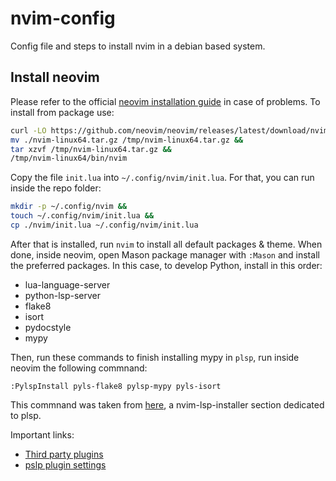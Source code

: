 # nvim-config
Config file and steps to install nvim in a debian based system.

## Install neovim

Please refer to the official [neovim installation guide](https://github.com/neovim/neovim/wiki/Installing-Neovim) in case of problems. To install from package use:
```bash
curl -LO https://github.com/neovim/neovim/releases/latest/download/nvim-linux64.tar.gz &&
mv ./nvim-linux64.tar.gz /tmp/nvim-linux64.tar.gz && 
tar xzvf /tmp/nvim-linux64.tar.gz &&
/tmp/nvim-linux64/bin/nvim
````
Copy the file `init.lua` into `~/.config/nvim/init.lua`. For that, you can run inside the repo folder:
```bash
mkdir -p ~/.config/nvim &&
touch ~/.config/nvim/init.lua &&
cp ./nvim/init.lua ~/.config/nvim/init.lua
```

After that is installed, run `nvim` to install all default packages & theme.
When done, inside neovim, open Mason package manager with `:Mason` and install the preferred packages. In this case, to develop Python, install in this order:
- lua-language-server
- python-lsp-server
- flake8
- isort
- pydocstyle
- mypy

Then, run these commands to finish installing mypy in `plsp`, run inside neovim the following commnand:
```
:PylspInstall pyls-flake8 pylsp-mypy pyls-isort
```

This commnand was taken from [here](https://github.com/williamboman/nvim-lsp-installer/blob/main/lua/nvim-lsp-installer/servers/pylsp/README.md|), a nvim-lsp-installer section dedicated to plsp.


Important links:
- [Third party plugins](https://github.com/williamboman/nvim-lsp-installer/blob/main/lua/nvim-lsp-installer/servers/pylsp/README.md)
- [pslp plugin settings](https://github.com/palantir/python-language-server/issues/190#issuecomment-810880941)


